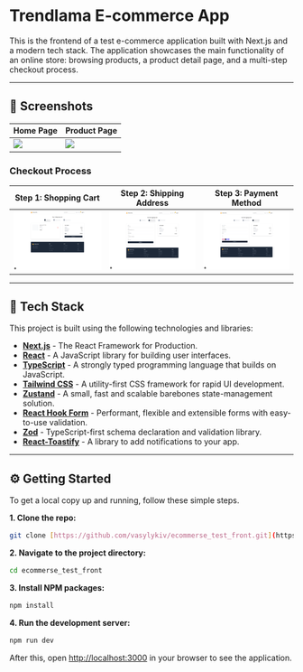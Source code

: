 # Trendlama E-commerce App

This is the frontend of a test e-commerce application built with Next.js and a modern tech stack. The application showcases the main functionality of an online store: browsing products, a product detail page, and a multi-step checkout process.

---

## 🎨 Screenshots

| Home Page                                                                                                                                                                    | Product Page                                                                                                                                                                   |
| ---------------------------------------------------------------------------------------------------------------------------------------------------------------------------- | ------------------------------------------------------------------------------------------------------------------------------------------------------------------------------ |
| <img src="https://raw.githubusercontent.com/vasylykiv/ecommerce_front/b43ed7ad6bce28b2f320e3c97643fb90841d3d38/ecommerce_app_previews/ecommerce_test_app.jpg" width="400"> | <img src="https://raw.githubusercontent.com/vasylykiv/ecommerce_front/b43ed7ad6bce28b2f320e3c97643fb90841d3d38/ecommerce_app_previews/ecommerce_test_app_page2.jpg" width="400"> |

### Checkout Process

| Step 1: Shopping Cart                                                                                                                                                                 | Step 2: Shipping Address                                                                                                                                                                  | Step 3: Payment Method                                                                                                                                                                  |
| --------------------------------------------------------------------------------------------------------------------------------------------------------------------------------------- | ------------------------------------------------------------------------------------------------------------------------------------------------------------------------------------------- | --------------------------------------------------------------------------------------------------------------------------------------------------------------------------------------- |
| <img src="https://raw.githubusercontent.com/vasylykiv/ecommerce_front/b43ed7ad6bce28b2f320e3c97643fb90841d3d38/ecommerce_app_previews/ecommerce_test_app_page3_cart1.png" width="260"> | <img src="https://raw.githubusercontent.com/vasylykiv/ecommerce_front/b43ed7ad6bce28b2f320e3c97643fb90841d3d38/ecommerce_app_previews/ecommerce_test_app_page3_cart2.png" width="260"> | <img src="https://raw.githubusercontent.com/vasylykiv/ecommerce_front/b43ed7ad6bce28b2f320e3c97643fb90841d3d38/ecommerce_app_previews/ecommerce_test_app_page3_cart3.png" width="260"> |

---

## 🚀 Tech Stack

This project is built using the following technologies and libraries:

* **[Next.js](https://nextjs.org/)** - The React Framework for Production.
* **[React](https://reactjs.org/)** - A JavaScript library for building user interfaces.
* **[TypeScript](https://www.typescriptlang.org/)** - A strongly typed programming language that builds on JavaScript.
* **[Tailwind CSS](https://tailwindcss.com/)** - A utility-first CSS framework for rapid UI development.
* **[Zustand](https://github.com/pmndrs/zustand)** - A small, fast and scalable barebones state-management solution.
* **[React Hook Form](https://react-hook-form.com/)** - Performant, flexible and extensible forms with easy-to-use validation.
* **[Zod](https://zod.dev/)** - TypeScript-first schema declaration and validation library.
* **[React-Toastify](https://fkhadra.github.io/react-toastify/introduction)** - A library to add notifications to your app.

---

## ⚙️ Getting Started

To get a local copy up and running, follow these simple steps.

**1. Clone the repo:**
```bash
git clone [https://github.com/vasylykiv/ecommerse_test_front.git](https://github.com/vasylykiv/ecommerse_test_front.git)
```
**2. Navigate to the project directory:**
```bash
cd ecommerse_test_front
```
**3. Install NPM packages:**
```bash
npm install
```
**4. Run the development server:**
```bash
npm run dev
```

After this, open [http://localhost:3000](https://www.google.com/search?q=http://localhost:3000) in your browser to see the application.

